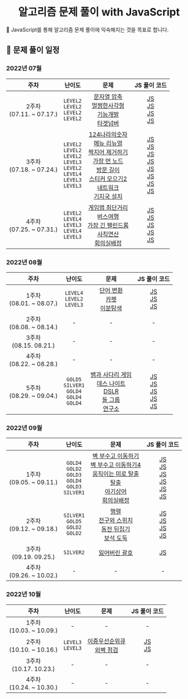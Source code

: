 <div align="center">
  <h1>알고리즘 문제 풀이 with JavaScript</h2>
</div>
🎯 JavaScript를 통해 알고리즘 문제 풀이에 익숙해지는 것을 목표로 합니다.

## 📆 문제 풀이 일정

### 2022년 07월

|             주차             |                                                        난이도                                                         |                                                                                                                                                                                                                                                                                                                                                                문제                                                                                                                                                                                                                                                                                                                                                                 |                                                                                                                                                                                                                                                                                                                                                                                                   JS 풀이 코드                                                                                                                                                                                                                                                                                                                                                                                                   |
| :--------------------------: | :-------------------------------------------------------------------------------------------------------------------: | :---------------------------------------------------------------------------------------------------------------------------------------------------------------------------------------------------------------------------------------------------------------------------------------------------------------------------------------------------------------------------------------------------------------------------------------------------------------------------------------------------------------------------------------------------------------------------------------------------------------------------------------------------------------------------------------------------------------------------------: | :--------------------------------------------------------------------------------------------------------------------------------------------------------------------------------------------------------------------------------------------------------------------------------------------------------------------------------------------------------------------------------------------------------------------------------------------------------------------------------------------------------------------------------------------------------------------------------------------------------------------------------------------------------------------------------------------------------------------------------------------------------------------------------------------------------------: |
| 2주차<br />(07.11. ~ 07.17.) |                              `LEVEL2`<br/> `LEVEL2`<br /> `LEVEL2`<br /> `LEVEL2`<br />                               |                                                                                                                                                                                     [문자열 압축](https://school.programmers.co.kr/learn/courses/30/lessons/60057?language=javascript)<br/>[멀쩡한사각형](https://school.programmers.co.kr/learn/courses/30/lessons/62048)<br /> [기능개발](https://school.programmers.co.kr/learn/courses/30/lessons/42586)<br /> [타겟넘버](https://school.programmers.co.kr/learn/courses/30/lessons/43165)                                                                                                                                                                                      |                                                                                                                                                                  [JS](https://github.com/Eunyeol-Lucas/algorithm_solution/blob/master/LEVEL2/%EB%AC%B8%EC%9E%90%EC%97%B4%EC%95%95%EC%B6%95.js)<br/> [JS](https://github.com/Eunyeol-Lucas/algorithm_solution/blob/master/LEVEL2/%EB%A9%80%EC%A9%A1%ED%95%9C%EC%82%AC%EA%B0%81%ED%98%95.js)<br /> [JS](https://github.com/Eunyeol-Lucas/algorithm_solution/blob/master/LEVEL2/기능개발.js)<br /> [JS](https://github.com/Eunyeol-Lucas/algorithm_solution/blob/master/LEVEL2/타겟넘버.js)<br />                                                                                                                                                                   |
| 3주차<br />(07.18. ~ 07.24.) | `LEVEL2`<br/> `LEVEL2`<br/> `LEVEL2`<br /> `LEVEL3`<br /> `LEVEL2`<br /> `LEVEL4`<br /> `LEVEL3`<br /> `LEVEL3`<br /> | [124나라의숫자](https://school.programmers.co.kr/learn/courses/30/lessons/12899?language=javascript) <br /> [메뉴 리뉴얼](https://school.programmers.co.kr/learn/courses/30/lessons/72411#) <br /> [짝지어 제거하기](https://school.programmers.co.kr/learn/courses/30/lessons/12973) <br /> [가장 먼 노드](https://school.programmers.co.kr/learn/courses/30/lessons/49189)<br /> [방문 길이](https://school.programmers.co.kr/learn/courses/30/lessons/49994)<br /> [스티커 모으기2](https://school.programmers.co.kr/learn/courses/30/lessons/12971)<br/> [네트워크](https://school.programmers.co.kr/learn/courses/30/lessons/43162)<br /> [기지국 설치](https://school.programmers.co.kr/learn/courses/30/lessons/12979)<br /> | [JS](https://github.com/Eunyeol-Lucas/algorithm_solution/blob/master/LEVEL2/124나라의숫자.js) <br /> [JS](https://github.com/Eunyeol-Lucas/algorithm_solution/blob/master/LEVEL2/메뉴리뉴얼.js) <br /> [JS](https://github.com/Eunyeol-Lucas/algorithm_solution/blob/master/LEVEL2/짝지어제거하기.js) <br /> [JS](https://github.com/Eunyeol-Lucas/algorithm_solution/blob/master/LEVEL3/가장먼노드.js)<br /> [JS](https://github.com/Eunyeol-Lucas/algorithm_solution/blob/master/LEVEL2/방문길이.js)<br /> [JS](https://github.com/Eunyeol-Lucas/algorithm_solution/blob/master/LEVEL4/스티커모으기2.js)<br /> [JS](https://github.com/Eunyeol-Lucas/algorithm_solution/blob/master/LEVEL3/네트워크.js)<br /> [JS](https://github.com/Eunyeol-Lucas/algorithm_solution/blob/master/LEVEL3/기지국설치.js)<br /> |
| 4주차<br />(07.25. ~ 07.31.) |                         `LEVEL2`<br/> `LEVEL4`<br/>`LEVEL3`<br/> `LEVEL4`<br/> `LEVEL3`<br/>                          |                                                                                                                                                                                                             [게임맵 최단거리](https://school.programmers.co.kr/learn/courses/30/lessons/1844) <br/> [버스여행]()<br /> [가장 긴 팰린드롬](https://school.programmers.co.kr/learn/courses/30/lessons/12904)<br /> [사칙연산](https://school.programmers.co.kr/learn/courses/30/lessons/1843)<br /> [회의실배정]()<br />                                                                                                                                                                                                              |                                                                                                                                                     [JS](https://github.com/Eunyeol-Lucas/algorithm_solution/blob/master/LEVEL2/게임맵최단거리.js)<br /> [JS](https://github.com/Eunyeol-Lucas/algorithm_solution/blob/master/LEVEL4/버스여행.js)<br /> [JS](https://github.com/Eunyeol-Lucas/algorithm_solution/blob/master/LEVEL3/가장긴팰린드롬.js)<br /> [JS](https://github.com/Eunyeol-Lucas/algorithm_solution/blob/master/LEVEL4/사칙연산.js)<br /> [JS](https://github.com/Eunyeol-Lucas/algorithm_solution/blob/master/LEVEL3/회의실배정.js)<br />                                                                                                                                                     |

### 2022년 08월

|             주차             |                                 난이도                                  |                                                                                                                                            문제                                                                                                                                            |                                                                                                                                                                                                                                      JS 풀이 코드                                                                                                                                                                                                                                       |
| :--------------------------: | :---------------------------------------------------------------------: | :----------------------------------------------------------------------------------------------------------------------------------------------------------------------------------------------------------------------------------------------------------------------------------------: | :-------------------------------------------------------------------------------------------------------------------------------------------------------------------------------------------------------------------------------------------------------------------------------------------------------------------------------------------------------------------------------------------------------------------------------------------------------------------------------------: |
| 1주차<br />(08.01. ~ 08.07.) |              `LEVEL4`<br /> `LEVEL2`<br /> `LEVEL3`<br />               |           [단어 변환](https://school.programmers.co.kr/learn/courses/30/lessons/43163)<br /> [카펫](https://school.programmers.co.kr/learn/courses/30/lessons/42842?language=javascript)<br /> [이분탐색](https://school.programmers.co.kr/learn/courses/30/lessons/43238)<br />           |                                                                                                  [JS](https://github.com/Eunyeol-Lucas/algorithm_solution/blob/master/LEVEL4/단어변환.js)<br/> [JS](https://github.com/Eunyeol-Lucas/algorithm_solution/blob/master/LEVEL2/카펫.js)<br/> [JS](https://github.com/Eunyeol-Lucas/algorithm_solution/blob/master/LEVEL3/이분탐색.js)<br/>                                                                                                  |
| 2주차<br />(08.08. ~ 08.14.) |                                    -                                    |                                                                                                                                             -                                                                                                                                              |                                                                                                                                                                                                                                            -                                                                                                                                                                                                                                            |
|  3주차<br />(08.15. 08.21.)  |                                    -                                    |                                                                                                                                             -                                                                                                                                              |                                                                                                                                                                                                                                            -                                                                                                                                                                                                                                            |
| 4주차<br />(08.22. ~ 08.28.) |                                    -                                    |                                                                                                                                             -                                                                                                                                              |                                                                                                                                                                                                                                            -                                                                                                                                                                                                                                            |
| 5주차<br />(08.29. ~ 09.04.) | `GOLD5`<br /> `SILVER1`<br /> `GOLD4`<br /> `GOLD4`<br /> `GOLD4`<br /> | [뱀과 사다리 게임](https://www.acmicpc.net/problem/16928)<br /> [데스 나이트](https://www.acmicpc.net/problem/16948)<br /> [DSLR](https://www.acmicpc.net/problem/9019)<br /> [돌 그룹](https://www.acmicpc.net/problem/12886)<br /> [연구소](https://www.acmicpc.net/problem/14502)<br /> | [JS](https://github.com/Eunyeol-Lucas/algorithm_solution/blob/master/GOLD5/뱀과사다리게임.js)<br /> [JS](https://github.com/Eunyeol-Lucas/algorithm_solution/blob/master/SILVER1/데스나이트.js)<br /> [JS](https://github.com/Eunyeol-Lucas/algorithm_solution/blob/master/GOLD4/DSLR.js)<br /> [JS](https://github.com/Eunyeol-Lucas/algorithm_solution/blob/master/GOLD4/돌그룹.js)<br /> [JS](https://github.com/Eunyeol-Lucas/algorithm_solution/blob/master/GOLD4/연구소.js)<br /> |

### 2022년 09월

|             주차             |                                        난이도                                         |                                                                                                                                                                                   문제                                                                                                                                                                                    |                                                                                                                                                                                                                                                                                                 JS 풀이 코드                                                                                                                                                                                                                                                                                                 |
| :--------------------------: | :-----------------------------------------------------------------------------------: | :-----------------------------------------------------------------------------------------------------------------------------------------------------------------------------------------------------------------------------------------------------------------------------------------------------------------------------------------------------------------------: | :----------------------------------------------------------------------------------------------------------------------------------------------------------------------------------------------------------------------------------------------------------------------------------------------------------------------------------------------------------------------------------------------------------------------------------------------------------------------------------------------------------------------------------------------------------------------------------------------------------: |
| 1주차<br />(09.05. ~ 09.11.) | `GOLD4`<br /> `GOLD2`<br /> `GOLD3`<br /> `GOLD4`<br /> `GOLD3`<br /> `SILVER1`<br /> | [벽 부수고 이동하기](https://www.acmicpc.net/problem/2206)<br /> [벽 부수고 이동하기4](https://www.acmicpc.net/problem/16946)<br /> [움직이는 미로 탈출](https://www.acmicpc.net/problem/16954)<br /> [탈출](https://www.acmicpc.net/problem/3055)<br /> [아기상어](https://www.acmicpc.net/problem/16236)<br /> [회의실배정](https://www.acmicpc.net/problem/1931)<br /> | [JS](https://github.com/Eunyeol-Lucas/algorithm_solution/blob/master/GOLD4/벽부수고이동하기.js)<br /> [JS](https://github.com/Eunyeol-Lucas/algorithm_solution/blob/master/GOLD2/벽부수고이동하기4.js)<br /> [JS](https://github.com/Eunyeol-Lucas/algorithm_solution/blob/master/GOLD3/움직이는미로탈출.js)<br /> [JS](https://github.com/Eunyeol-Lucas/algorithm_solution/blob/master/GOLD4/탈출.js)<br /> [JS](https://github.com/Eunyeol-Lucas/algorithm_solution/blob/master/GOLD3/아기상어.js)<br /> [JS](https://github.com/Eunyeol-Lucas/algorithm_solution/blob/master/SILVER1/회의실배정.js)<br /> |
| 2주차<br />(09.12. ~ 09.18.) |               `SILVER1`<br /> `GOLD5`<br /> `GOLD2`<br /> `GOLD2`<br />               |                                                                     [행렬](https://www.acmicpc.net/problem/1080)<br /> [전구와 스위치](https://www.acmicpc.net/problem/2138)<br /> [동전 뒤집기](https://www.acmicpc.net/problem/1285)<br /> [보석 도둑](https://www.acmicpc.net/problem/1202)<br />                                                                      |                                                                                                       [JS](https://github.com/Eunyeol-Lucas/algorithm_solution/blob/master/SILVER1/행렬.js) <br /> [JS](https://github.com/Eunyeol-Lucas/algorithm_solution/blob/master/GOLD5/전구와스위치.js) <br /> [JS](https://github.com/Eunyeol-Lucas/algorithm_solution/blob/master/GOLD2/동전뒤집기.js) <br /> [JS](https://github.com/Eunyeol-Lucas/algorithm_solution/blob/master/GOLD2/보석도둑.js) <br />                                                                                                        |
|  3주차<br />(09.19. 09.25.)  |                                    `SILVER2`<br />                                    |                                                                                                                                                        [잃어버린 괄호](https://www.acmicpc.net/problem/1541)<br />                                                                                                                                                        |                                                                                                                                                                                                                                                     [JS](https://github.com/Eunyeol-Lucas/algorithm_solution/blob/master/SILVER2/잃어버린괄호.js)<br />                                                                                                                                                                                                                                                      |
| 4주차<br />(09.26. ~ 10.02.) |                                           -                                           |                                                                                                                                                                                     -                                                                                                                                                                                     |                                                                                                                                                                                                                                                                                                      -                                                                                                                                                                                                                                                                                                       |

### 2022년 10월

|             주차             |            난이도             |                                                                                    문제                                                                                    |                                                                                            JS 풀이 코드                                                                                             |
| :--------------------------: | :---------------------------: | :------------------------------------------------------------------------------------------------------------------------------------------------------------------------: | :-------------------------------------------------------------------------------------------------------------------------------------------------------------------------------------------------: |
| 1주차<br />(10.03. ~ 10.09.) |               -               |                                                                                     -                                                                                      |                                                                                                  -                                                                                                  |
| 2주차<br />(10.10. ~ 10.16.) | `LEVEL3`<br /> `LEVEL3`<br /> | [이중우선순위큐](https://school.programmers.co.kr/learn/courses/30/lessons/42628)<br /> [외벽 점검](https://school.programmers.co.kr/learn/courses/30/lessons/60062)<br /> | [JS](https://github.com/Eunyeol-Lucas/algorithm_solution/blob/master/LEVEL3/이중우선순위큐.js)<br /> [JS](https://github.com/Eunyeol-Lucas/algorithm_solution/blob/master/LEVEL3/외벽점검.js)<br /> |
|  3주차<br />(10.17. 10.23.)  |               -               |                                                                                     -                                                                                      |                                                                                                  -                                                                                                  |
| 4주차<br />(10.24. ~ 10.30.) |               -               |                                                                                     -                                                                                      |                                                                                                  -                                                                                                  |
